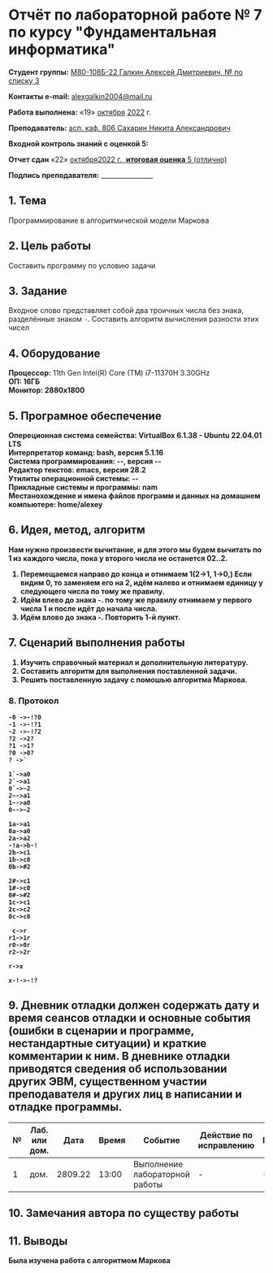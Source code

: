 # **Отчёт по лабораторной работе № 7** по курсу "Фундаментальная информатика"

<b>Студент группы:</b> <ins>М80-108Б-22 Галкин Алексей Дмитриевич, № по списку 3</ins> 

<b>Контакты e-mail:</b> <ins>alexgalkin2004@mail.ru</ins>

<b>Работа выполнена:</b> «19» <ins>октября</ins> <ins>2022</ins> г.

<b>Преподаватель:</b> <ins>асп. каф. 806 Сахарин Никита Александрович</ins>

<b>Входной контроль знаний с оценкой 5:</b> <ins></ins>

<b>Отчет сдан</b> «22» <ins>октября<ins>2022</ins> г., <b>итоговая оценка</b> <ins>5 (отлично)</ins>

<b>Подпись преподавателя:</b> ________________  

## 1. Тема
Программирование в алгоритмической модели Маркова

## 2. Цель работы
Составить программу по условию задачи

## 3. Задание
Входное слово представляет собой два троичных числа без знака, разделённые знаком `-`. Составить алгоритм вычисления разности этих чисел
  
## 4. Оборудование
<b>Процессор:</b> 11th Gen Intel(R) Core (TM) i7-11370H 3.30GHz<br/>
<b>ОП: 16ГБ <br/>
<b>Монитор: 2880x1800 <br/>
## 5. Програмное обеспечение
<b>Опереционная система семейства: VirtualBox 6.1.38 - Ubuntu 22.04.01 LTS<br/>
<b>Интерпретатор команд:</b> bash, версия 5.1.16<br/>
<b>Система программирования:</b> --, версия --<br/>
<b>Редактор текстов:</b> emacs, версия **28.2**<br/>
<b>Утилиты операционной системы:</b> --<br/>
<b>Прикладные системы и программы:</b> nam<br/>
<b>Местанохождение и имена файлов программ и данных на домашнем компьютере:</b> home/alexey<br/>
## 6. Идея, метод, алгоритм
Нам нужно произвести вычитание, и для этого мы будем вычитать по 1 из каждого числа, пока у второго числа не останется 02..2.
1. Перемещаемся направо до конца и отнимаем 1(2->1, 1->0,) Если видим 0, то заменяем его на 2, идём налево и отнимаем единицу у следующего числа по тому же правилу.
2. Идём влево до знака -. по тому же правилу отнимаем у первого числа 1 и после идёт до начала числа.
3. Идём влово до знака -. Повторить 1-й пункт.

## 7. Сценарий выполнения работы
1. Изучить справочный материал и дополнительную литературу.
2. Составить алгоритм для выполнения поставленной задачи.
3. Решить поставленную задачу с помошью алгоритма Маркова.
  
### 8. **Протокол**
```
-0 ->-!?0
-1 ->-!?1
-2 ->-!?2
?2 ->2?
?1 ->1?
?0 ->0?
? ->`

1`->a0
2`->a1
0`->~2
2~->a1
1~->a0
0~->~2

1a->a1
0a->a0
2a->a2
-!a->b-!
2b->c1
1b->c0
0b->#2

2#->c1
1#->c0
0#->#2
1c->c1
2c->c2
0c->c0

 c->r
r1->1r
r0->0r
r2->2r

r->x

x-!->-!?
```

## 9. Дневник отладки должен содержать дату и время сеансов отладки и основные события (ошибки в сценарии и программе, нестандартные ситуации) и краткие комментарии к ним. В дневнике отладки приводятся сведения об использовании других ЭВМ, существенном участии преподавателя и других лиц в написании и отладке программы.

| № |  Лаб. или дом. | Дата | Время | Событие | Действие по исправлению | Примечание |
| ------ | ------ | ------ | ------ | ------ | ------ | ------ |
| 1 | дом. | 2809.22 | 13:00 | Выполнение лабораторной работы | - | - |    
## 10. Замечания автора по существу работы

## 11. Выводы
Была изучена работа с алгоритмом Маркова
